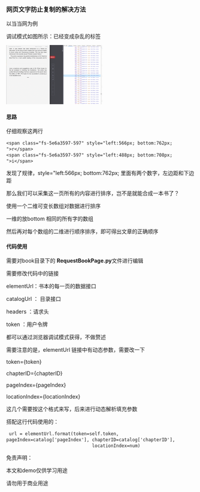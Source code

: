 ### 网页文字防止复制的解决方法

以当当网为例

调试模式如图所示：已经变成杂乱的标签



<img src="1597806617(1).jpg" alt="1597806617(1)" style="zoom: 25%;" />

#### 思路

仔细观察这两行

```
<span class="fs-5e6a3597-597" style="left:566px; bottom:762px; ">r</span>
<span class="fs-5e6a3597-597" style="left:488px; bottom:708px; ">i</span>
```

发现了规律，style="left:566px; bottom:762px; 里面有两个数字，左边距和下边距

那么我们可以采集这一页所有的内容进行排序，岂不是就能合成一本书了？

使用一个二维可变长数组对数据进行排序

一维的放bottom 相同的所有字的数组

然后再对每个数组的二维进行顺序排序，即可得出文章的正确顺序





#### 代码使用

需要对book目录下的 **RequestBookPage.py**文件进行编辑

需要修改代码中的链接

elementUrl：书本的每一页的数据接口

catalogUrl ： 目录接口

headers ：请求头

token ：用户令牌

都可以通过浏览器调试模式获得，不做赘述

需要注意的是，elementUrl 链接中有动态参数，需要改一下

token={token}

chapterID={chapterID}

pageIndex={pageIndex}

locationIndex={locationIndex}

这几个需要按这个格式来写，后来进行动态解析填充参数

搭配这行代码使用的：

     url = elementUrl.format(token=self.token, pageIndex=catalog['pageIndex'], chapterID=catalog['chapterID'],
                                    locationIndex=num)






免责声明：

本文和demo仅供学习用途

请勿用于商业用途

